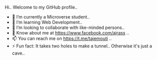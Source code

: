 Hi.. Welcome to my GitHub profile..

- 🔭 I’m currently a Microverse student..
- 🌱 I’m learning Web Development..
- 👯 I’m looking to collaborate with like-minded persons..
- 💬 Know about me at https://www.facebook.com/ajrass ..
- 📫 You can reach me on https://t.me/tajemouti ..
- ⚡ Fun fact: It takes two holes to make a tunnel.. Otherwise it's just a cave..
